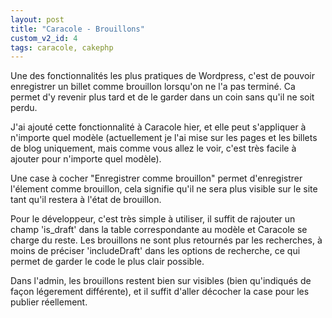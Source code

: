 ```yaml
---
layout: post
title: "Caracole - Brouillons"
custom_v2_id: 4
tags: caracole, cakephp
---
```


Une des fonctionnalités les plus pratiques de Wordpress, c'est de pouvoir
enregistrer un billet comme brouillon lorsqu'on ne l'a pas terminé. Ca permet
d'y revenir plus tard et de le garder dans un coin sans qu'il ne soit perdu.

J'ai ajouté cette fonctionnalité à Caracole hier, et elle peut s'appliquer à
n'importe quel modèle (actuellement je l'ai mise sur les pages et les billets
de blog uniquement, mais comme vous allez le voir, c'est très facile à ajouter
pour n'importe quel modèle).

Une case à cocher "Enregistrer comme brouillon" permet d'enregistrer l'élement
comme brouillon, cela signifie qu'il ne sera plus visible sur le site tant
qu'il restera à l'état de brouillon.

Pour le développeur, c'est très simple à utiliser, il suffit de rajouter un
champ 'is_draft' dans la table correspondante au modèle et Caracole se charge
du reste. Les brouillons ne sont plus retournés par les recherches, à moins de
préciser 'includeDraft' dans les options de recherche, ce qui permet de garder
le code le plus clair possible.

Dans l'admin, les brouillons restent bien sur visibles (bien qu'indiqués de
façon légerement différente), et il suffit d'aller décocher la case pour les
publier réellement.